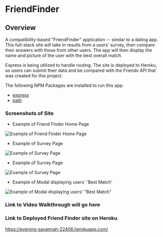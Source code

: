 # FriendFinder
## Overview 

 A compatibility-based "FriendFinder" application -- similar to  a dating app. This full-stack site will take in results from a users'
 survey, then compare their answers with those from other users. The app will then display the name and  picture of the user with 
 the best overall match.

Express is being utilized to handle routing. The site is deployed to Heroku, so users can submit their data and be compared with the Friends API that was created for this project.

The following NPM Packages are installed to run this app:

* [express](https://www.npmjs.com/package/express)
* [path](https://www.npmjs.com/package/path)


 ### Screenshots of Site

* Example of Friend Finder Home Page 

![Example of Friend Finder Home Page](img/friend-finder-welcome.png)

* Example of Survey Page 

![Example of Survey Page](img/survey-1.png)

* Example of Survey Page 

![Example of Survey Page](img/survey-2.png)

* Example of Modal displaying users' 'Best Match' 

![Example of Modal displaying users' "Best Match"](img/dennis-hopper-modal.png)
  
### Link to Video Walkthrough will go here
  
  
### Link to Deployed Friend Finder site on Heroku
https://evening-savannah-22406.herokuapp.com/ 
   
